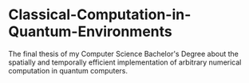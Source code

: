 # Classical-Computation-in-Quantum-Environments
The final thesis of my Computer Science Bachelor's Degree about the spatially and temporally efficient implementation of arbitrary numerical computation in quantum computers.

